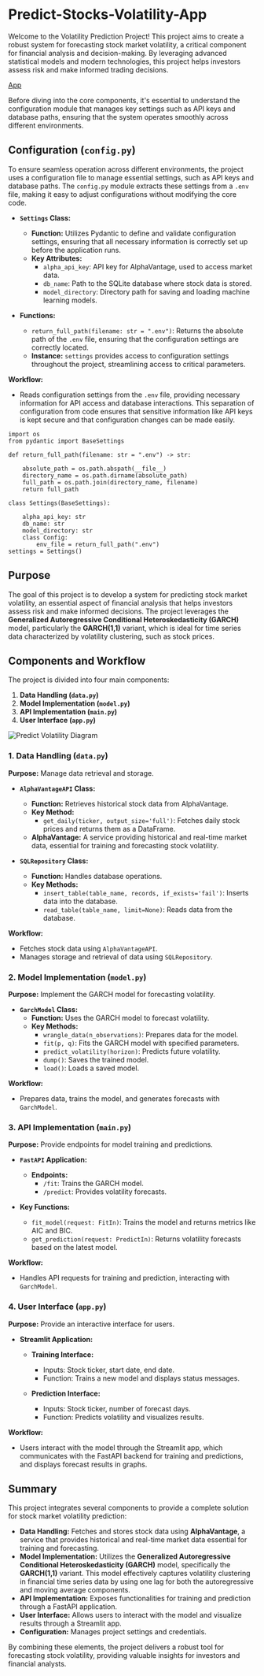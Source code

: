 # Predict-Stocks-Volatility-App

Welcome to the Volatility Prediction Project! This project aims to create a robust system for forecasting stock market volatility, a critical component for financial analysis and decision-making. By leveraging advanced statistical models and modern technologies, this project helps investors assess risk and make informed trading decisions.

[App](https://github.com/user-attachments/assets/79f04237-33d2-4ab6-9520-de8c4ff860a7)

Before diving into the core components, it's essential to understand the configuration module that manages key settings such as API keys and database paths, ensuring that the system operates smoothly across different environments.

## Configuration (`config.py`)

To ensure seamless operation across different environments, the project uses a configuration file to manage essential settings, such as API keys and database paths. The `config.py` module extracts these settings from a `.env` file, making it easy to adjust configurations without modifying the core code.

- **`Settings` Class:**
  - **Function:** Utilizes Pydantic to define and validate configuration settings, ensuring that all necessary information is correctly set up before the application runs.
  - **Key Attributes:**
    - `alpha_api_key`: API key for AlphaVantage, used to access market data.
    - `db_name`: Path to the SQLite database where stock data is stored.
    - `model_directory`: Directory path for saving and loading machine learning models.

- **Functions:**
  - `return_full_path(filename: str = ".env")`: Returns the absolute path of the `.env` file, ensuring that the configuration settings are correctly located.
  - **Instance:** `settings` provides access to configuration settings throughout the project, streamlining access to critical parameters.

**Workflow:**
- Reads configuration settings from the `.env` file, providing necessary information for API access and database interactions. This separation of configuration from code ensures that sensitive information like API keys is kept secure and that configuration changes can be made easily.


```
import os
from pydantic import BaseSettings

def return_full_path(filename: str = ".env") -> str:
   
    absolute_path = os.path.abspath(__file__)
    directory_name = os.path.dirname(absolute_path)
    full_path = os.path.join(directory_name, filename)
    return full_path

class Settings(BaseSettings):
  
    alpha_api_key: str
    db_name: str
    model_directory: str
    class Config:
        env_file = return_full_path(".env")
settings = Settings()
```
## Purpose

The goal of this project is to develop a system for predicting stock market volatility, an essential aspect of financial analysis that helps investors assess risk and make informed decisions. The project leverages the **Generalized Autoregressive Conditional Heteroskedasticity (GARCH)** model, particularly the **GARCH(1,1)** variant, which is ideal for time series data characterized by volatility clustering, such as stock prices.

## Components and Workflow

The project is divided into four main components:

1. **Data Handling (`data.py`)**
2. **Model Implementation (`model.py`)**
3. **API Implementation (`main.py`)**
4. **User Interface (`app.py`)**
   
![Predict Volatility Diagram](https://github.com/user-attachments/assets/e9ec7435-88c3-437c-8950-8151cac086af)

### 1. Data Handling (`data.py`)

**Purpose:** Manage data retrieval and storage.

- **`AlphaVantageAPI` Class:**
  - **Function:** Retrieves historical stock data from AlphaVantage.
  - **Key Method:** 
    - `get_daily(ticker, output_size='full')`: Fetches daily stock prices and returns them as a DataFrame.
  - **AlphaVantage:** A service providing historical and real-time market data, essential for training and forecasting stock volatility.

- **`SQLRepository` Class:**
  - **Function:** Handles database operations.
  - **Key Methods:** 
    - `insert_table(table_name, records, if_exists='fail')`: Inserts data into the database.
    - `read_table(table_name, limit=None)`: Reads data from the database.

**Workflow:**
- Fetches stock data using `AlphaVantageAPI`.
- Manages storage and retrieval of data using `SQLRepository`.

### 2. Model Implementation (`model.py`)

**Purpose:** Implement the GARCH model for forecasting volatility.

- **`GarchModel` Class:**
  - **Function:** Uses the GARCH model to forecast volatility.
  - **Key Methods:**
    - `wrangle_data(n_observations)`: Prepares data for the model.
    - `fit(p, q)`: Fits the GARCH model with specified parameters.
    - `predict_volatility(horizon)`: Predicts future volatility.
    - `dump()`: Saves the trained model.
    - `load()`: Loads a saved model.

**Workflow:**
- Prepares data, trains the model, and generates forecasts with `GarchModel`.

### 3. API Implementation (`main.py`)

**Purpose:** Provide endpoints for model training and predictions.

- **`FastAPI` Application:**
  - **Endpoints:**
    - `/fit`: Trains the GARCH model.
    - `/predict`: Provides volatility forecasts.

- **Key Functions:**
  - `fit_model(request: FitIn)`: Trains the model and returns metrics like AIC and BIC.
  - `get_prediction(request: PredictIn)`: Returns volatility forecasts based on the latest model.

**Workflow:**
- Handles API requests for training and prediction, interacting with `GarchModel`.

### 4. User Interface (`app.py`)

**Purpose:** Provide an interactive interface for users.

- **Streamlit Application:**
  - **Training Interface:** 
    - Inputs: Stock ticker, start date, end date.
    - Function: Trains a new model and displays status messages.
  
  - **Prediction Interface:**
    - Inputs: Stock ticker, number of forecast days.
    - Function: Predicts volatility and visualizes results.

**Workflow:**
- Users interact with the model through the Streamlit app, which communicates with the FastAPI backend for training and predictions, and displays forecast results in graphs.

## Summary

This project integrates several components to provide a complete solution for stock market volatility prediction:

- **Data Handling:** Fetches and stores stock data using **AlphaVantage**, a service that provides historical and real-time market data essential for training and forecasting.
- **Model Implementation:** Utilizes the **Generalized Autoregressive Conditional Heteroskedasticity (GARCH)** model, specifically the **GARCH(1,1)** variant. This model effectively captures volatility clustering in financial time series data by using one lag for both the autoregressive and moving average components.
- **API Implementation:** Exposes functionalities for training and prediction through a FastAPI application.
- **User Interface:** Allows users to interact with the model and visualize results through a Streamlit app.
- **Configuration:** Manages project settings and credentials.

By combining these elements, the project delivers a robust tool for forecasting stock volatility, providing valuable insights for investors and financial analysts.
